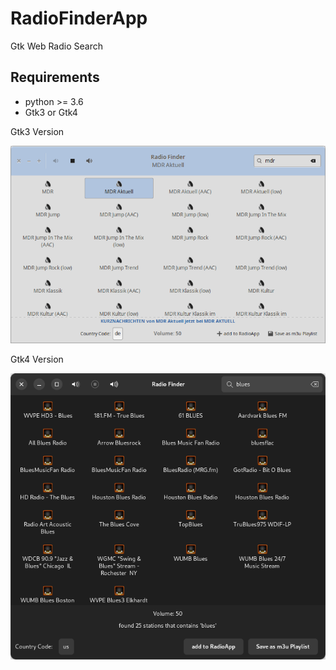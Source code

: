 # RadioFinderApp
Gtk Web Radio Search

## Requirements

- python >= 3.6
- Gtk3 or Gtk4

Gtk3 Version

![screenshot](https://raw.githubusercontent.com/Axel-Erfurt/RadioFinderApp/main/screenshot.png)

Gtk4 Version

![screenshot](https://raw.githubusercontent.com/Axel-Erfurt/RadioFinderApp/main/screenshot4.png)
